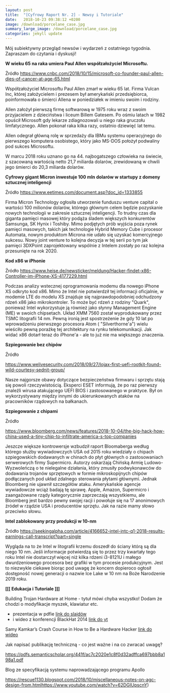```yaml
---
layout: post
title:  "[Cyfrowy Raport Nr. 2] - Newsy i Tutoriale"
date:   2018-10-23 09:38:12 +0200
image: /download/porcelane_case.jpg
summary_large_image: /download/porcelane_case.jpg
categories: jekyll update
---
```




Mój subiektywny przegląd newsów i wydarzeń z ostatniego tygodnia. Zapraszam do czytania i dyskusji!

**W wieku 65 na raka umiera Paul Allen współzałożyciel Microsoftu.**

Żródło <https://www.cnbc.com/2018/10/15/microsoft-co-founder-paul-allen-dies-of-cancer-at-age-65.html>

Współzałożyciel Microsoftu Paul Allen zmarł w wieku 65 lat. Firma Vulcan Inc, której założycielem i prezesem był amerykański przedsiębiorca, poinformowała o śmierci Allena w poniedziałek w imieniu swoim i rodziny. 

Allen założył pierwszą firmę softwarową w 1975 roku wraz z swoim przyjacielem z dzieciństwa i liceum Billem Gatesem. Po ośmiu latach w 1982 opuścił Microsoft gdy lekarze zdiagnozowali u niego raka gruczołu limfatycznego. Allen pokonał raka kilka razy, ostatnio dziewięć lat temu. 

Allen odegrał główną rolę w sprzedaży dla IBMu systemu operacyjnego do pierwszego komputera osobistego, który jako MS-DOS położył podwaliny pod sukces Microsoftu. 

W marcu 2018 roku uznano go na 44. najbogatszego człowieka na świecie, z szacowaną wartością netto 21,7 miliarda dolarów, zrewidowaną w chwili jego śmierci do 20,3 miliarda dolarów.

**Cyfrowy gigant Micron inwestuje 100 mln dolarów w startupy z domeny sztucznej inteligencji**

Źródło <https://www.eetimes.com/document.asp?doc_id=1333855>

Firma Micron Technology ogłosiła utworzenie funduszu venture capital o wartości 100 milionów dolarów, którego głównym celem będzie pozyskanie nowych technologii w zakresie sztucznej inteligencji. To trudny czas dla giganta pamięci masowej który podąża śladem większych konkurentów Samsunga, SK Hynix i Toshiby. Mimo podjętych prób wyjścia poza rynek pamięci masowych, takich jak technologie Hybrid Memory Cube i procesor Automata, nowym produktom Microna nie udało się uzyskać komercyjnego sukcesu. Nowy joint venture to kolejna decyzja w tej serii po tym jak pamięci 3DXPoint zaprojektowany wspólnie z Intelem zostały po raz kolejna przesunięte na rok 2020.

**Kod x86 w iPhonie**

Źródło <https://www.heise.de/newsticker/meldung/Hacker-findet-x86-Controller-im-iPhone-XS-4177229.html>

Podczas analizy wstecznej oprogramowania modemu dla nowego iPhone XS odkryto kod x86. Mimo że Intel nie potwierdził tej informacji oficjalnie, w  modemie LTE do modelu XS znajduje się najprawdopodobniej odchudzony rdzeń x86 jako mikrokontroler. To może być rdzeń z rodziny "Quark", ponieważ Intel wykorzystuje ją również jako słynny Management Engine (ME) w swoich chipsetach. Układ XMM 7560 został wyprodukowany przez TSMC litografii 14 nm. Pewną ironią jest spostrzeżenie że gdy 10 lat po wprowadzeniu pierwszego procesora Atom ( "Silverthorne'a") wielu wieściło pewną porażkę tej architektury na rynku telekomunikacji. Jak widać x86 dotarł teraz do iPhone'a - ale to już nie ma większego znaczenia.

**Szpiegowanie bez chipów** 

Źródło 

<https://www.welivesecurity.com/2018/09/27/lojax-first-uefi-rootkit-found-wild-courtesy-sednit-group/>

Nasze najgorsze obawy dotyczące bezpieczeństwa firmwaru i sprzętu stają się powoli rzeczywistością. Eksperci ESET informują, że po raz pierwszy znaleźli wirusa atakującego UEFI BIOS i zastosowanego w praktyce. Był on wykorzystywany między innymi do ukierunkowanych ataków na pracowników rządowych na bałkanach.

**Szpiegowanie z chipami**

Źródło 

<https://www.bloomberg.com/news/features/2018-10-04/the-big-hack-how-china-used-a-tiny-chip-to-infiltrate-america-s-top-companies>

Jeszcze większe kontrowersje wzbudził raport Bloomaberga według którego służby wywiadowczych USA od 2015 roku wiedziały o chipach szpiegowskich dodawanych w chinach do płyt głównych o zastosowaniach serwerowych firmy Supermicro. Autorzy oskarżają  Chińską Armię Ludowo-Wyzwoleńczą o te nielegalne działania, który zmusiły podwykonawców do dodawania trojanów sprzętowych w formie mikroskopijnych chipów podłączanych pod układ zdalnego sterowania płytami głównymi. Jednak Bloomberg nie ujawnił szczegółów ataku.  Amerykańskie agencje wywiadowcze wciąż badają tę sprawę. Apple, Amazon, Supermicro i zaangażowane rządy kategorycznie zaprzeczają wszystkiemu, ale Bloomberg jest bardzo pewny swojej racji i powołuje się na 17 anonimowych źródeł w rządzie USA i producentów sprzętu. Jak na razie mamy słowo przeciwko słowu. 

**Intel zablokowany przy produkcji w 10-nm** 

Źródło <https://seekingalpha.com/article/4166652-intel-intc-q1-2018-results-earnings-call-transcript?part=single>

Wygląda na to że Intel w litografii krzemu doszedł do ściany którą są dla niego 10 nm. Jeśli informacje potwierdzą się to przez trzy kwartały tego roku Intel nie dostarczył więcej niż kilka rdzeni i3-8121U i małego dwurdzeniowego procesora bez grafiki w tym procesie produkcyjnym. Jest to niezwykle ciekawe biorąc pod uwagę że koncern dopieroco ogłosił dostępność nowej generacji o nazwie Ice Lake w 10 nm na Boże Narodzenie 2019 roku.

**[[[ Edukacja i Tutoriale ]]]**

Building Trojan Hardware at Home - tytuł mówi chyba wszystko! Dodam że chodzi o modyfikacje myszek, klawiatur etc.

- prezentacja w pdfie [link do slajdów](https://www.blackhat.com/docs/asia-14/materials/Dunning/Asia-14-Dunning-Building-Trojan-Hardware-At-Home.pdf)
- i wideo z konferencji BlackHat 2014 [link do yt](https://www.youtube.com/watch?v=QJ4KZ8vlo4g)

Samy Kamkar’s Crash Course in How to Be a Hardware Hacker [link do wideo](https://www.youtube.com/watch?v=tlwXmNnXeSY)

Jak napisać publikację techniczną - co jest ważne i na co zwracać uwagę?

<https://pdfs.semanticscholar.org/441f/ac7c2020e1c8f0d32adffca697bbb8a198a1.pdf>

Blog ze specyfikacją systemu naprowadzającego programu Apollo

<https://rescue1130.blogspot.com/2018/10/miscellaneous-notes-on-agc-design-from.html>https://www.youtube.com/watch?v=62DGIUpscnY)
